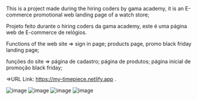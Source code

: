 This is a project made during the hiring coders by gama academy, it is an E-commerce promotional web landing page of a watch store;

Projeto feito durante o hiring coders da gama academy, este é uma página web de E-commerce de relógios.

Functions of the web site => sign in page; products page, promo black friday landing page;

funções do site => página de cadastro; página de produtos; página inicial de promoção black friday;

=>URL Link: https://my-timepiece.netlify.app .


![image](https://user-images.githubusercontent.com/64990900/126544170-b2efdf42-d0ac-4944-9055-e62315c2e68d.png)
![image](https://user-images.githubusercontent.com/64990900/126544339-3fce5894-bd84-4e8e-a7d6-633d135fdd5c.png)
![image](https://user-images.githubusercontent.com/64990900/126544359-5b65bd2f-c75f-4602-8826-b42d0457c067.png)
![image](https://user-images.githubusercontent.com/64990900/126544097-5ace9b4c-2c68-41bd-be08-296bf7611bcb.png)

